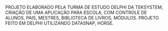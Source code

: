 PROJETO ELABORADO PELA TURMA DE ESTUDO DELPHI DA TEKSYSTEM,
CRIAÇÃO DE UMA APLICAÇÃO PARA ESCOLA, COM CONTROLE DE ALUNOS, PAIS, MESTRES,
BIBLIOTECA DE LIVROS, MÓDULOS.
PROJETO FEITO EM DELPHI UTILIZANDO DATASNAP, HORSE.
